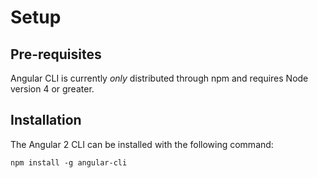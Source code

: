 # Setup

## Pre-requisites

Angular CLI is currently *only* distributed through npm and requires Node version 4 or greater.

## Installation

The Angular 2 CLI can be installed with the following command:

`npm install -g angular-cli`
